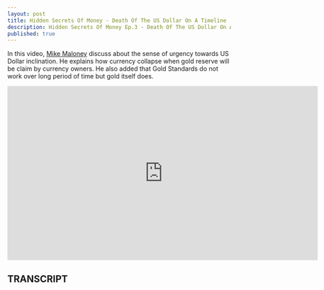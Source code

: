 ```yaml
---
layout: post
title: Hidden Secrets Of Money - Death Of The US Dollar On A Timeline
description: Hidden Secrets Of Money Ep.3 - Death Of The US Dollar On A Timeline
published: true
---
```


<p>In this video, <a href="/michael-maloney/">Mike Maloney</a> discuss about the sense of urgency towards US Dollar inclination. He explains how currency collapse when gold reserve will be claim by currency owners. He also added that Gold Standards do not work over long period of time but gold itself does.</p>

<center><iframe width="700" height="394" src="https://www.youtube.com/embed/y-IemeM-Ado" frameborder="0" allowfullscreen></iframe></center>

<h2>TRANSCRIPT</h2>
